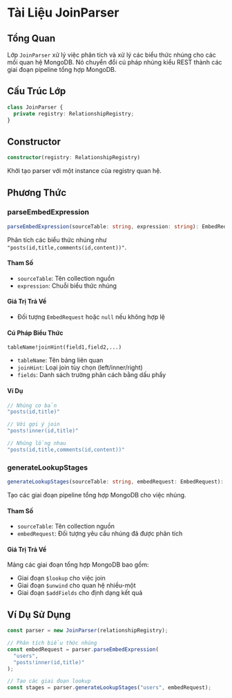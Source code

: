 # Tài Liệu JoinParser

## Tổng Quan

Lớp `JoinParser` xử lý việc phân tích và xử lý các biểu thức nhúng cho các mối quan hệ MongoDB. Nó chuyển đổi cú pháp nhúng kiểu REST thành các giai đoạn pipeline tổng hợp MongoDB.

## Cấu Trúc Lớp

```typescript
class JoinParser {
  private registry: RelationshipRegistry;
}
```

## Constructor

```typescript
constructor(registry: RelationshipRegistry)
```

Khởi tạo parser với một instance của registry quan hệ.

## Phương Thức

### parseEmbedExpression

```typescript
parseEmbedExpression(sourceTable: string, expression: string): EmbedRequest | null
```

Phân tích các biểu thức nhúng như `"posts(id,title,comments(id,content))"`.

#### Tham Số
- `sourceTable`: Tên collection nguồn
- `expression`: Chuỗi biểu thức nhúng

#### Giá Trị Trả Về
- Đối tượng `EmbedRequest` hoặc `null` nếu không hợp lệ

#### Cú Pháp Biểu Thức
```
tableName!joinHint(field1,field2,...)
```
- `tableName`: Tên bảng liên quan
- `joinHint`: Loại join tùy chọn (left/inner/right)
- `fields`: Danh sách trường phân cách bằng dấu phẩy

#### Ví Dụ
```typescript
// Nhúng cơ bản
"posts(id,title)"

// Với gợi ý join
"posts!inner(id,title)"

// Nhúng lồng nhau
"posts(id,title,comments(id,content))"
```

### generateLookupStages

```typescript
generateLookupStages(sourceTable: string, embedRequest: EmbedRequest): any[]
```

Tạo các giai đoạn pipeline tổng hợp MongoDB cho việc nhúng.

#### Tham Số
- `sourceTable`: Tên collection nguồn
- `embedRequest`: Đối tượng yêu cầu nhúng đã được phân tích

#### Giá Trị Trả Về
Mảng các giai đoạn tổng hợp MongoDB bao gồm:
- Giai đoạn `$lookup` cho việc join
- Giai đoạn `$unwind` cho quan hệ nhiều-một
- Giai đoạn `$addFields` cho định dạng kết quả

## Ví Dụ Sử Dụng

```typescript
const parser = new JoinParser(relationshipRegistry);

// Phân tích biểu thức nhúng
const embedRequest = parser.parseEmbedExpression(
  "users",
  "posts!inner(id,title)"
);

// Tạo các giai đoạn lookup
const stages = parser.generateLookupStages("users", embedRequest);
```